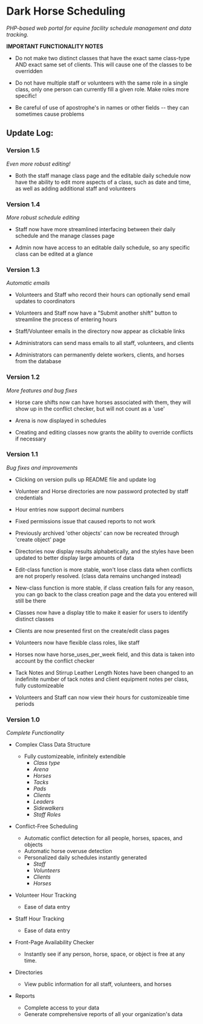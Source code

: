 # Dark Horse Scheduling

*PHP-based web portal for equine facility schedule management and data tracking.*

**IMPORTANT FUNCTIONALITY NOTES**
* Do not make two distinct classes that have the exact same class-type AND exact same set of clients. This will cause one of the classes to be overridden

* Do not have multiple staff or volunteers with the same role in a single class, only one person can currently fill a given role. Make roles more specific!

* Be careful of use of apostrophe's in names or other fields -- they can sometimes cause problems

## Update Log:

### Version 1.5
  *Even more robust editing!*

* Both the staff manage class page and the editable daily schedule now have the ability to edit more aspects of a class, such as date and time, as well as adding additional staff and volunteers

### Version 1.4
  *More robust schedule editing*

* Staff now have more streamlined interfacing between their daily schedule and the manage classes page

* Admin now have access to an editable daily schedule, so any specific class can be edited at a glance

### Version 1.3
  *Automatic emails*

* Volunteers and Staff who record their hours can optionally send email updates to coordinators

* Volunteers and Staff now have a "Submit another shift" button to streamline the process of entering hours

* Staff/Volunteer emails in the directory now appear as clickable links

* Administrators can send mass emails to all staff, volunteers, and clients

* Administrators can permanently delete workers, clients, and horses from the database

### Version 1.2
  *More features and bug fixes*

* Horse care shifts now can have horses associated with them, they will show up in the conflict checker, but will not count as a 'use'

* Arena is now displayed in schedules

* Creating and editing classes now grants the ability to override conflicts if necessary

### Version 1.1
  *Bug fixes and improvements*

* Clicking on version pulls up README file and update log

* Volunteer and Horse directories are now password protected by staff credentials

* Hour entries now support decimal numbers

* Fixed permissions issue that caused reports to not work

* Previously archived 'other objects' can now be recreated through 'create object' page

* Directories now display results alphabetically, and the styles have been updated to better display large amounts of data

* Edit-class function is more stable, won't lose class data when conflicts are not properly resolved. (class data remains unchanged instead)

* New-class function is more stable, if class creation fails for any reason, you can go back to the class creation page and the data you entered will still be there

* Classes now have a display title to make it easier for users to identify distinct classes

* Clients are now presented first on the create/edit class pages

* Volunteers now have flexible class roles, like staff

* Horses now have horse_uses_per_week field, and this data is taken into account by the conflict checker

* Tack Notes and Stirrup Leather Length Notes have been changed to an indefinite number of tack notes and client equipment notes per class, fully customizeable

* Volunteers and Staff can now view their hours for customizeable time periods


### Version 1.0
  *Complete Functionality*

* Complex Class Data Structure
  * Fully customizeable, infinitely extendible
    * *Class type*
    * *Arena*
    * *Horses*
    * *Tacks*
    * *Pads*
    * *Clients*
    * *Leaders*
    * *Sidewalkers*
    * *Staff Roles*

* Conflict-Free Scheduling
  * Automatic conflict detection for all people, horses, spaces, and objects
  * Automatic horse overuse detection
  * Personalized daily schedules instantly generated
    * *Staff*
    * *Volunteers*
    * *Clients*
    * *Horses*

* Volunteer Hour Tracking
  * Ease of data entry

* Staff Hour Tracking
  * Ease of data entry

* Front-Page Availability Checker
  * Instantly see if any person, horse, space, or object is free at any time.

* Directories
  * View public information for all staff, volunteers, and horses

* Reports
  * Complete access to your data
  * Generate comprehensive reports of all your organization's data
